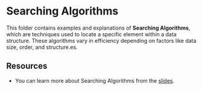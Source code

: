 # Searching Algorithms

This folder contains examples and explanations of **Searching Algorithms**, which are techniques used to locate a specific element within a data structure. These algorithms vary in efficiency depending on factors like data size, order, and structure.es.

## Resources

- You can learn more about Searching Algorithms from the [slides](https://cs.slides.com/colt_steele/tries-21/fullscreen).
